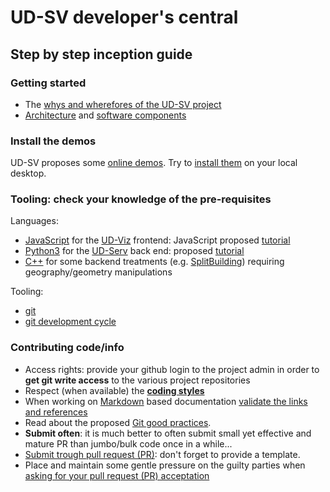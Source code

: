 # UD-SV developer's central <a name="top"></a>

## Step by step inception guide

### Getting started
 * The [whys and wherefores of the UD-SV project](../../Readme.md)
 * [Architecture](/UD-Doc/Architecture) and [software components](/SoftwareComponents)

### Install the demos
UD-SV proposes some [online demos](http://rict2.liris.cnrs.fr/UD-Viz/UD-Viz-Core/examples/DemoStable/Demo.html). 
Try to [install them](../../Install/Readme.md#top) on your local desktop.

### Tooling: check your knowledge of the pre-requisites
Languages:
 * [JavaScript](https://en.wikipedia.org/wiki/JavaScript) for the [UD-Viz](../../Tools/Readme.md#ComponentUD-Viz) frontend: JavaScript proposed [tutorial](https://developer.mozilla.org/fr/docs/Web/JavaScript)
 * [Python3](https://en.wikipedia.org/wiki/Python_(programming_language)) for the [UD-Serv](../../Tools/Readme.md#ComponentUD-Serv) back end: proposed [tutorial](https://developer.mozilla.org/en-US/docs/Glossary/Python)
 * [C++](https://en.wikipedia.org/wiki/C%2B%2B) for some backend treatments (e.g. [SplitBuilding](../../Tools/Readme.md#ComponentUD-ServSplitBuilding)) requiring geography/geometry manipulations<br>

Tooling:
 * [git](ToolGit.md)
 * [git development cycle](DevelopersGithubCycle.md)

### Contributing code/info
 * Access rights: provide your github login to the project admin in order to **get git write access** to the various project repositories
 * Respect (when available) the **[coding styles](https://github.com/VCityTeam/VCity/wiki/Coding-Style)**
 * When working on [Markdown](https://en.wikipedia.org/wiki/Markdown) based documentation [validate the links and references](DevelopersValidatingMardownLinks.md)
 * Read about the proposed [Git good practices](DevelopersGithubCycle.md).
 * **Submit often**: it is much better to often submit small yet effective and mature PR than jumbo/bulk code once in a while...
 * [Submit trough pull request (PR)](DevelopersGithubCycle.md#submitting-a-pull-request-pr): don't forget to provide a template.
 * Place and maintain some gentle pressure on the guilty parties when [asking for your pull request (PR) acceptation](DevelopersGithubCycle.md#pull-request-pr-acceptance-policy)

